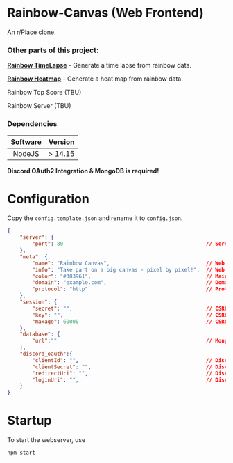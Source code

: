 # Rainbow-Canvas (Web Frontend)
An r/Place clone.

### Other parts of this project:
[**Rainbow TimeLapse**](https://github.com/SteffTek/Rainbow-Timelapse) - Generate a time lapse from rainbow data.

[**Rainbow Heatmap**](https://github.com/SteffTek/Rainbow-Heatmap) - Generate a heat map from rainbow data.

Rainbow Top Score (TBU)

Rainbow Server (TBU)

### Dependencies
| Software | Version |
|:--------:|:-------:|
|  NodeJS  | > 14.15 |
**Discord OAuth2 Integration & MongoDB is required!**

# Configuration
Copy the `config.template.json` and rename it to `config.json`.
```json
{
    "server": {
        "port": 80                                              // Server Port
    },
    "meta": {
        "name": "Rainbow Canvas",                               // Web Page Name
        "info": "Take part on a big canvas - pixel by pixel!",  // Web Page Description
        "color": "#383961",                                     // Main Color Of Page
        "domain": "example.com",                                // Domain
        "protocol": "http"                                      // Protocol
    },
    "session": {
        "secret": "",                                           // CSRF Secret
        "key": "",                                              // CSRF Key
        "maxage": 60000                                         // CSRF Max Age
    },
    "database": {
        "url":""                                                // MongoDB URL
    },
    "discord_oauth":{
        "clientId": "",                                         // Discord Client ID
        "clientSecret": "",                                     // Discord Client Secret
        "redirectUri": "",                                      // Discord Redirect URL
        "loginUri": "",                                         // Discord Login URL
    }
}
```

# Startup
To start the webserver, use
```cmd
npm start
```